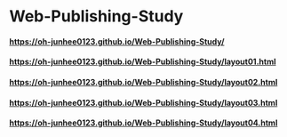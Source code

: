 # Web-Publishing-Study

#### https://oh-junhee0123.github.io/Web-Publishing-Study/
#### https://oh-junhee0123.github.io/Web-Publishing-Study/layout01.html
#### https://oh-junhee0123.github.io/Web-Publishing-Study/layout02.html
#### https://oh-junhee0123.github.io/Web-Publishing-Study/layout03.html
#### https://oh-junhee0123.github.io/Web-Publishing-Study/layout04.html
